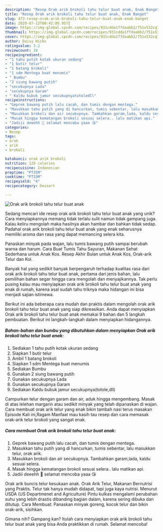 ```yaml
---
description: "Resep Orak arik brokoli tahu telur buat anak, Enak Banget"
title: "Resep Orak arik brokoli tahu telur buat anak, Enak Banget"
slug: 473-resep-orak-arik-brokoli-tahu-telur-buat-anak-enak-banget
date: 2020-07-12T00:42:09.957Z
image: https://img-global.cpcdn.com/recipes/931cdda1ffdaabb2/751x532cq70/orak-arik-brokoli-tahu-telur-buat-anak-foto-resep-utama.jpg
thumbnail: https://img-global.cpcdn.com/recipes/931cdda1ffdaabb2/751x532cq70/orak-arik-brokoli-tahu-telur-buat-anak-foto-resep-utama.jpg
cover: https://img-global.cpcdn.com/recipes/931cdda1ffdaabb2/751x532cq70/orak-arik-brokoli-tahu-telur-buat-anak-foto-resep-utama.jpg
author: Daisy Hicks
ratingvalue: 3.2
reviewcount: 10
recipeingredient:
- "1 tahu putih kotak ukuran sedang"
- "1 butir telur"
- "1 batang brokoli"
- "1 sdm Mentega buat menumis"
- " Bumbu"
- "2 siung bawang putih"
- "secukupnya Lada"
- "secukupnya Garam"
- " Kaldu bubuk jamur secukupnyatotoledll"
recipeinstructions:
- "Geprek bawang putih lalu cacah, dan tumis dengan mentega."
- "Masukkan tahu putih yang di hancurkan, tumis sebentar, lalu masukkan telur, orak arik."
- "Masukkan brokoli dan air secukupnya. Tambahkan garam,lada, kaldu sesuai selera."
- "Masak hingga kematangan brokoli sesuai selera.. lalu matikan api."
- "Jadiii deeehh 🤗 selamat mencoba yaaa 😘"
categories:
- Resep
tags:
- orak
- arik
- brokoli

katakunci: orak arik brokoli 
nutrition: 129 calories
recipecuisine: Indonesian
preptime: "PT35M"
cooktime: "PT33M"
recipeyield: "4"
recipecategory: Dessert

---
```



![Orak arik brokoli tahu telur buat anak](https://img-global.cpcdn.com/recipes/931cdda1ffdaabb2/751x532cq70/orak-arik-brokoli-tahu-telur-buat-anak-foto-resep-utama.jpg)

Sedang mencari ide resep orak arik brokoli tahu telur buat anak yang unik? Cara menyiapkannya memang tidak terlalu sulit namun tidak gampang juga. Kalau keliru mengolah maka hasilnya akan hambar dan bahkan tidak sedap. Padahal orak arik brokoli tahu telur buat anak yang enak seharusnya memiliki aroma dan rasa yang dapat memancing selera kita.

Panaskan minyak pada wajan, lalu tumis bawang putih sampai berubah warna dan harum. Cara Buat Tumis Tahu Sayuran, Makanan Sehat Sederhana untuk Anak Kos. Resep Akhir Bulan untuk Anak Kos, Orak-arik Telur dan Kol.

Banyak hal yang sedikit banyak berpengaruh terhadap kualitas rasa dari orak arik brokoli tahu telur buat anak, pertama dari jenis bahan, lalu pemilihan bahan segar hingga cara mengolah dan menyajikannya. Tak perlu pusing kalau mau menyiapkan orak arik brokoli tahu telur buat anak yang enak di rumah, karena asal sudah tahu triknya maka hidangan ini bisa menjadi sajian istimewa.


Berikut ini ada beberapa cara mudah dan praktis dalam mengolah orak arik brokoli tahu telur buat anak yang siap dikreasikan. Anda dapat menyiapkan Orak arik brokoli tahu telur buat anak memakai 9 bahan dan 5 langkah pembuatan. Berikut ini langkah-langkah dalam menyiapkan hidangannya.

<!--inarticleads1-->

##### Bahan-bahan dan bumbu yang dibutuhkan dalam menyiapkan Orak arik brokoli tahu telur buat anak:

1. Sediakan 1 tahu putih kotak ukuran sedang
1. Siapkan 1 butir telur
1. Ambil 1 batang brokoli
1. Siapkan 1 sdm Mentega buat menumis
1. Sediakan  Bumbu
1. Gunakan 2 siung bawang putih
1. Gunakan secukupnya Lada
1. Gunakan secukupnya Garam
1. Sediakan  Kaldu bubuk jamur secukupnya(totole,dll)


Campurkan telur dengan garam dan air, aduk hingga mengembang. Masak di atas lelehan margarin atau sedikit minyak yang telah dipanaskan di wajan. Cara membuat orak arik telur yang enak bikin tambah nasi terus masakan Episode Kali ini,Ragam Manfaat mau kasih tau resep dan cara memasak orak-arik telur brokoli yang sangat enak. 

<!--inarticleads2-->

##### Cara membuat Orak arik brokoli tahu telur buat anak:

1. Geprek bawang putih lalu cacah, dan tumis dengan mentega.
1. Masukkan tahu putih yang di hancurkan, tumis sebentar, lalu masukkan telur, orak arik.
1. Masukkan brokoli dan air secukupnya. Tambahkan garam,lada, kaldu sesuai selera.
1. Masak hingga kematangan brokoli sesuai selera.. lalu matikan api.
1. Jadiii deeehh 🤗 selamat mencoba yaaa 😘


Orak arik buncis telur kesukaan anak. Orak Arik Telur, Makanan Bernutrisi yang Praktis. Telur tak hanya mudah didapat, tapi juga kaya nutrisi. Menurut USDA (US Departmenet and Agriculture) Pintu kulkas mengalami perubahan suhu yang lebih drastis dibanding bagian dalam, karena sering dibuka dan ditutup. Cara Membuat: Panaskan minyak goreng, kocok telur dan bikin orak-arik, sisihkan. 

Gimana nih? Gampang kan? Itulah cara menyiapkan orak arik brokoli tahu telur buat anak yang bisa Anda praktikkan di rumah. Selamat mencoba!
